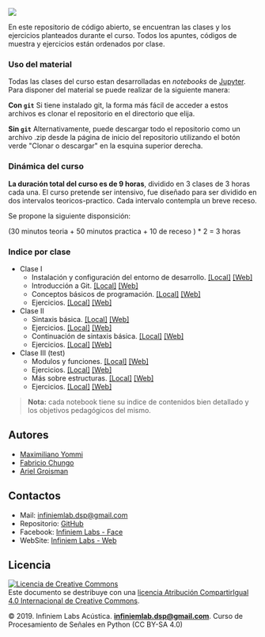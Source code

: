 ![](../img/titulos_introduccion_a_python.png)

En este repositorio de código abierto, se encuentran las clases y los ejercicios planteados durante el curso. Todos los apuntes, códigos de muestra y ejercicios están ordenados por clase.

### Uso del material

Todas las clases del curso estan desarrolladas en *notebooks* de [Jupyter](https://jupyter.org/). Para disponer del material se puede realizar de la siguiente manera:

**Con `git`**
Si tiene instalado git, la forma más fácil de acceder a estos archivos es clonar el repositorio en el directorio que elija.

**Sin `git`**
Alternativamente, puede descargar todo el repositorio como un archivo .zip desde la página de inicio del repositorio utilizando el botón verde "Clonar o descargar" en la esquina superior derecha.

### Dinámica del curso

**La duración total del curso es de 9 horas**, dividido en 3 clases de 3 horas cada una. El curso pretende ser intensivo, fue diseñado para ser dividido en dos intervalos teoricos-practico. Cada intervalo contempla un breve receso.

Se propone la siguiente disponsición: 

(30 minutos teoria + 50 minutos practica + 10 de receso ) * 2 = 3 horas

### Indice por clase

* Clase I
    * Instalación y configuración del entorno de desarrollo. [[Local]](notebooks/000_instalacion.ipynb) [[Web]](https://nbviewer.jupyter.org/github/infiniemlabs-acustica/python_introduccion/blob/master/notebooks/000_instalacion.ipynb)
    * Introducción a Git. [[Local]](notebooks/001_intro_git.ipynb) [[Web]](https://nbviewer.jupyter.org/github/infiniemlabs-acustica/python_introduccion/blob/master/notebooks/001_intro_git.ipynb)
    * Conceptos básicos de programación. [[Local]](notebooks/002_conceptos_basicos.ipynb) [[Web]](https://nbviewer.jupyter.org/github/infiniemlabs-acustica/python_introduccion/blob/master/notebooks/002_conceptos_basicos.ipynb)
    * Ejercicios. [[Local]](notebooks/003_ejercicio_1.ipynb) [[Web]](https://nbviewer.jupyter.org/github/infiniemlabs-acustica/python_introduccion/blob/master/notebooks/003_ejercicio_1.ipynb)
* Clase II 
    * Sintaxis básica. [[Local]](notebooks/100_sintaxis_basica.ipynb) [[Web]](https://nbviewer.jupyter.org/github/infiniemlabs-acustica/python_introduccion/blob/master/notebooks/100_sintaxis_basica.ipynb)
    * Ejercicios. [[Local]](notebooks/101_ejercicio_2.ipynb) [[Web]](https://nbviewer.jupyter.org/github/infiniemlabs-acustica/python_introduccion/blob/master/notebooks/101_ejercicio_2.ipynb)
    * Continuación de sintaxis básica. [[Local]](notebooks/102_sintaxis_basica_continuacion.ipynb) [[Web]](https://nbviewer.jupyter.org/github/infiniemlabs-acustica/python_introduccion/blob/master/notebooks/102_sintaxis_basica_continuacion.ipynb)
    * Ejercicios. [[Local]](notebooks/103_ejercicio_3.ipynb) [[Web]](https://nbviewer.jupyter.org/github/infiniemlabs-acustica/python_introduccion/blob/master/notebooks/103_ejercicio_3.ipynb)
* Clase III (test)
    * Modulos y funciones. [[Local]](notebooks/200_modulos_funciones.ipynb) [[Web]](https://nbviewer.jupyter.org/github/infiniemlabs-acustica/python_introduccion/blob/master/notebooks/200_modulos_funciones.ipynb)
    * Ejercicios. [[Local]](notebooks/201_ejercicio_4.ipynb) [[Web]](https://nbviewer.jupyter.org/github/infiniemlabs-acustica/python_introduccion/blob/master/notebooks/201_ejercicio_4.ipynb)  
    * Más sobre estructuras. [[Local]](notebooks/202_mas_sobre_estructuras.ipynb) [[Web]](https://nbviewer.jupyter.org/github/infiniemlabs-acustica/python_introduccion/blob/master/notebooks/202_mas_sobre_estructuras.ipynb)
    * Ejercicios. [[Local]](notebooks/204_ejercicio_5.ipynb) [[Web]](https://nbviewer.jupyter.org/github/infiniemlabs-acustica/python_introduccion/blob/master/notebooks/204_ejercicio_5.ipynb)

> **Nota:** cada notebook tiene su indice de contenidos bien detallado y los objetivos pedagógicos del mismo.

## Autores

* [Maximiliano Yommi](https://www.linkedin.com/in/myommi)
* [Fabricio Chungo](https://www.linkedin.com/in/fabricio-chungo-983421b2)
* [Ariel Groisman](https://www.linkedin.com/in/ariel-groisman)

## Contactos

* Mail: infiniemlab.dsp@gmail.com
* Repositorio: [GitHub](https://github.com/infiniemlabs-acustica)
* Facebook: [Infiniem Labs - Face](https://www.facebook.com/InfiniemLab)
* WebSite: [Infiniem Labs - Web](https://infiniemacustica.com/)

## Licencia

<a rel="license" href="http://creativecommons.org/licenses/by-sa/4.0/"><img alt="Licencia de Creative Commons" style="border-width:0" src="https://i.creativecommons.org/l/by-sa/4.0/88x31.png" /></a><br />Este documento se destribuye con una <a rel="license" href="http://creativecommons.org/licenses/by-sa/4.0/">licencia Atribución CompartirIgual 4.0 Internacional de Creative Commons</a>.

© 2019. Infiniem Labs Acústica. **infiniemlab.dsp@gmail.com**. Curso de Procesamiento de Señales en Python (CC BY-SA 4.0)


